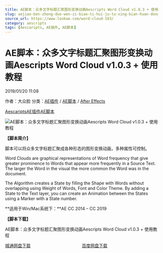 ```yaml
---
title: AE脚本：众多文字标题汇聚图形变换动画Aescripts Word Cloud v1.0.3 + 使用教程
slug: aejiao-ben-zhong-duo-wen-zi-biao-ti-hui-ju-tu-xing-bian-huan-dong-hua-aescripts-word-cloud-v1-0-3-shi-yong-jiao-cheng
source_url: https://www.lookae.com/word-cloud-103/
category: aescripts
tags: [Aescaripts, AE插件, AE脚本]
---
```

# AE脚本：众多文字标题汇聚图形变换动画Aescripts Word Cloud v1.0.3 + 使用教程

2019/01/20 11:08

作者：大众脸
分类：[AE插件](https://www.lookae.com/after-effects/aechajian/) / [AE脚本](https://www.lookae.com/after-effects/aescripts/) / [After Effects](https://www.lookae.com/after-effects/)

[Aescaripts](https://www.lookae.com/tag/aescaripts/)[AE插件](https://www.lookae.com/tag/ae%e6%8f%92%e4%bb%b6/)[AE脚本](https://www.lookae.com/tag/ae%e8%84%9a%e6%9c%ac/)

![AE脚本：众多文字标题汇聚图形变换动画Aescripts Word Cloud v1.0.3 + 使用教程](https://www.lookae.com/wp-content/uploads/2019/01/Word-Cloud.jpg "AE脚本：众多文字标题汇聚图形变换动画Aescripts Word Cloud v1.0.3 + 使用教程-LookAE.com")

**【脚本简介】**

脚本可以将众多文字标题汇聚成各种形态的图形变换动画，多种属性可控制。

Word Clouds are graphical representations of Word frequency that give greater prominence to Words that appear more frequently in a Source Text. The larger the Word in the visual the more common the Word was in the document.

The Algorithm creates a State by filling the Shape with Words without overlapping using Weight of Words, Font and Color Theme. By adding a State to the Text layer, you can create an Animation between the States using a Marker with a State number.

**适用于Win/Mac系统下：**AE CC 2014 – CC 2019

**【脚本下载】**

AE脚本：众多文字标题汇聚图形变换动画Aescripts Word Cloud v1.0.3 + 使用教程

[城通网盘下载](https://lookae.ctfile.com/fs/680462-332022123)                                           [百度网盘下载](https://pan.baidu.com/s/1r8W8UczmfuiQElb9e5d9dQ)
